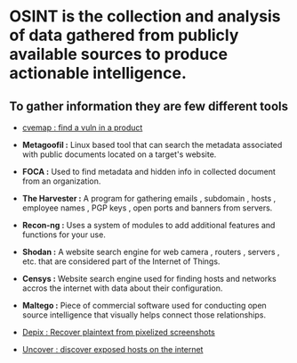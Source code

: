 # OSINT is the collection and analysis of data gathered from publicly available sources to produce actionable intelligence. 

## To gather information they are few different tools

* [cvemap : find a vuln in a product](https://github.com/projectdiscovery/cvemap)

* **Metagoofil :** Linux based tool that can search the metadata associated with public documents located on a target's website.

* **FOCA :** Used to find metadata and hidden info in collected document from an organization.

* **The Harvester :** A program for gathering emails , subdomain , hosts , employee names , PGP keys , open ports and banners from servers.

* **Recon-ng :** Uses a system of modules to add additional features and functions for your use. 

* **Shodan :** A website search engine for web camera , routers , servers , etc. that are considered part of the Internet of Things.

* **Censys :** Website search engine used for finding hosts and networks accros the internet with data about their configuration.

* **Maltego :** Piece of commercial software used for conducting open source intelligence that visually helps connect those relationships.

* [Depix : Recover plaintext from pixelized screenshots](https://github.com/spipm/Depix)

* [Uncover : discover exposed hosts on the internet](https://github.com/projectdiscovery/uncover)